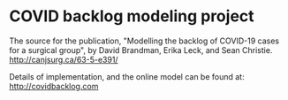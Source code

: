 
# COVID backlog modeling project

The source for the publication, "Modelling the backlog of COVID-19 cases for a surgical group", by David Brandman, Erika Leck, and Sean Christie. http://canjsurg.ca/63-5-e391/

Details of implementation, and the online model can be found at: http://covidbacklog.com


